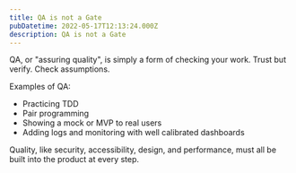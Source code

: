```yaml
---
title: QA is not a Gate
pubDatetime: 2022-05-17T12:13:24.000Z
description: QA is not a Gate
---
```


QA, or "assuring quality", is simply a form of checking your work. Trust but
verify. Check assumptions.

Examples of QA:

- Practicing TDD
- Pair programming
- Showing a mock or MVP to real users
- Adding logs and monitoring with well calibrated dashboards

Quality, like security, accessibility, design, and performance, must all be
built into the product at every step.
